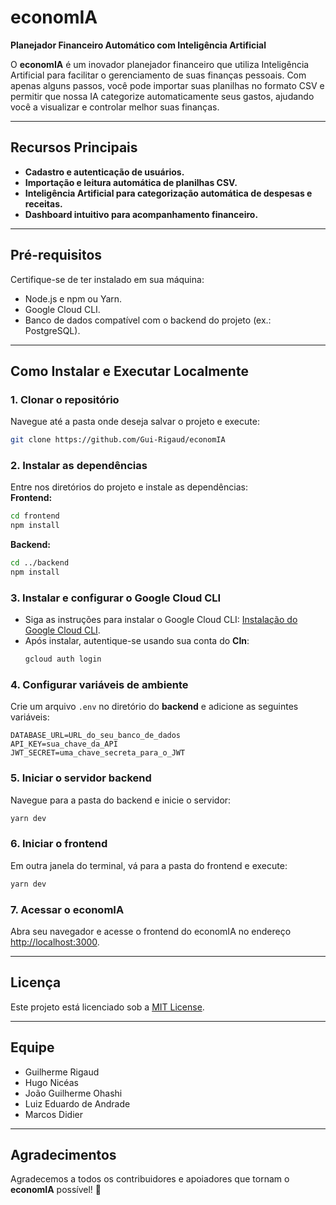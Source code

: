 # economIA
**Planejador Financeiro Automático com Inteligência Artificial**

O **economIA** é um inovador planejador financeiro que utiliza Inteligência Artificial para facilitar o gerenciamento de suas finanças pessoais. Com apenas alguns passos, você pode importar suas planilhas no formato CSV e permitir que nossa IA categorize automaticamente seus gastos, ajudando você a visualizar e controlar melhor suas finanças.

---

## Recursos Principais
- **Cadastro e autenticação de usuários.**  
- **Importação e leitura automática de planilhas CSV.**  
- **Inteligência Artificial para categorização automática de despesas e receitas.**  
- **Dashboard intuitivo para acompanhamento financeiro.**  

---

## Pré-requisitos
Certifique-se de ter instalado em sua máquina:  
- Node.js e npm ou Yarn.  
- Google Cloud CLI.  
- Banco de dados compatível com o backend do projeto (ex.: PostgreSQL).  

---

## Como Instalar e Executar Localmente

### 1. Clonar o repositório
Navegue até a pasta onde deseja salvar o projeto e execute:  
```bash
git clone https://github.com/Gui-Rigaud/economIA
```

### 2. Instalar as dependências
Entre nos diretórios do projeto e instale as dependências:  
**Frontend:**  
```bash
cd frontend
npm install
```  
**Backend:**  
```bash
cd ../backend
npm install
```  

### 3. Instalar e configurar o Google Cloud CLI
- Siga as instruções para instalar o Google Cloud CLI: [Instalação do Google Cloud CLI](https://cloud.google.com/sdk/docs/install?hl=pt-br).  
- Após instalar, autentique-se usando sua conta do **CIn**:
  ```bash
  gcloud auth login
  ```

### 4. Configurar variáveis de ambiente
Crie um arquivo `.env` no diretório do **backend** e adicione as seguintes variáveis:  
```plaintext
DATABASE_URL=URL_do_seu_banco_de_dados
API_KEY=sua_chave_da_API
JWT_SECRET=uma_chave_secreta_para_o_JWT
```

### 5. Iniciar o servidor backend
Navegue para a pasta do backend e inicie o servidor:  
```bash
yarn dev
```

### 6. Iniciar o frontend
Em outra janela do terminal, vá para a pasta do frontend e execute:  
```bash
yarn dev
```

### 7. Acessar o economIA
Abra seu navegador e acesse o frontend do economIA no endereço [http://localhost:3000](http://localhost:3000).

---

## Licença
Este projeto está licenciado sob a [MIT License](LICENSE).  

---

## Equipe
- Guilherme Rigaud
- Hugo Nicéas
- João Guilherme Ohashi
- Luiz Eduardo de Andrade
- Marcos Didier  


---

## Agradecimentos
Agradecemos a todos os contribuidores e apoiadores que tornam o **economIA** possível! 🚀